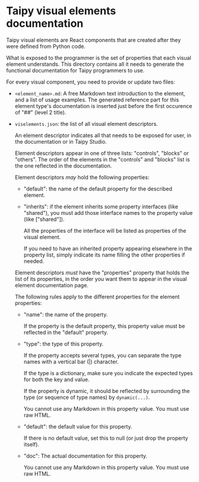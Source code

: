 # Taipy visual elements documentation

Taipy visual elements are React components that are created after they were defined from Python code.

What is exposed to the programmer is the set of properties that each visual element understands. This
directory contains all it needs to generate the functional documentation for Taipy programmers to use.

For every visual component, you need to provide or update two files:

   - `<element_name>.md`: A free Markdown text introduction to the element, and a list of usage examples.
     The generated reference part for this element type's documentation is inserted just before
     the first occurence of "##" (level 2 title).

   - `viselements.json`: the list of all visual element descriptors.

     An element descriptor indicates all that needs to be exposed for user, in the
     documentation or in Taipy Studio.
  
     Element descriptors appear in one of three lists: "controls", "blocks" or "others". The order
     of the elements in the "controls" and "blocks" list is the one reflected in the documentation.

     Element descriptors *may* hold the following properties:

     - "default": the name of the default property for the described element.

     - "inherits": if the element inherits some property interfaces (like "shared"), you must
       add those interface names to the property value (like ["shared"]).

       All the properties of the interface will be listed as properties of the visual element.

       If you need to have an inherited property appearing elsewhere in the property list,
       simply indicate its name filling the other properties if needed.

     Element descriptors *must* have the "properties" property that  holds the list of its properties,
     in the order you want them to appear in the visual element documentation page.

     The following rules apply to the different properties for the element properties:

     - "name": the name of the property.

       If the property is the default property, this property value must be reflected
       in the "default" property.

     - "type": the type of this property.

       If the property accepts several types, you can separate the type names with a
       vertical bar (|) character.

       If the type is a dictionary, make sure you indicate the expected types
       for both the key and value.

       If the property is dynamic, it should be reflected by surrounding the type
       (or sequence of type names) by `dynamic(...)`.
       
       You cannot use any Markdown in this property value. You must use raw HTML.

     - "default": the default value for this property.

       If there is no default value, set this to null (or just drop the property itself).

     - "doc": The actual documentation for this property.

       You cannot use any Markdown in this property value. You must use raw HTML.
